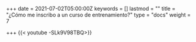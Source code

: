 +++
date = 2021-07-02T05:00:00Z
keywords = []
lastmod = ""
title = "¿Cómo me inscribo a un curso de entrenamiento?"
type = "docs"
weight = 7

+++
{{< youtube -SLk9V98TBQ>}}